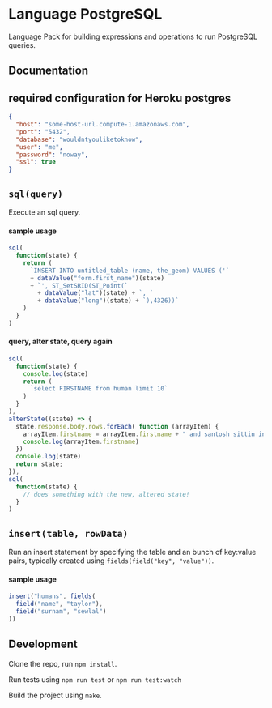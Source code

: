 Language PostgreSQL
===================

Language Pack for building expressions and operations to run PostgreSQL queries.

Documentation
-------------

## required configuration for Heroku postgres
```json
{
  "host": "some-host-url.compute-1.amazonaws.com",
  "port": "5432",
  "database": "wouldntyouliketoknow",
  "user": "me",
  "password": "noway",
  "ssl": true
}
```

## `sql(query)`
Execute an sql query.

#### sample usage
```js
sql(
  function(state) {
    return (
      `INSERT INTO untitled_table (name, the_geom) VALUES ('`
      + dataValue("form.first_name")(state)
      + `', ST_SetSRID(ST_Point(`
        + dataValue("lat")(state) + `, `
        + dataValue("long")(state) + `),4326))`
    )
  }
)
```

#### query, alter state, query again
```js
sql(
  function(state) {
    console.log(state)
    return (
      `select FIRSTNAME from human limit 10`
    )
  }
),
alterState((state) => {
  state.response.body.rows.forEach( function (arrayItem) {
    arrayItem.firstname = arrayItem.firstname + " and santosh sittin in a tree"
    console.log(arrayItem.firstname)
  })
  console.log(state)
  return state;
}),
sql(
  function(state) {
    // does something with the new, altered state!
  }
)
```

## `insert(table, rowData)`
Run an insert statement by specifying the table and an bunch of key:value pairs,
typically created using `fields(field("key", "value"))`.

#### sample usage
```js
insert("humans", fields(
  field("name", "taylor"),
  field("surnam", "sewlal")
))
```

Development
-----------

Clone the repo, run `npm install`.

Run tests using `npm run test` or `npm run test:watch`

Build the project using `make`.
